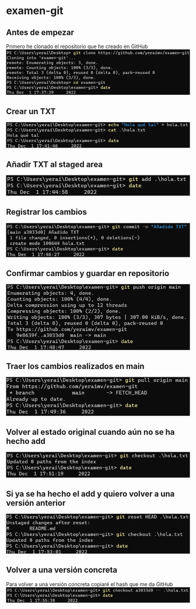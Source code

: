 # examen-git
## Antes de empezar
Primero he clonado el repositorio que he creado en GitHub
![Alt text](git_clone.png)

## Crear un TXT
![Alt text](crear_txt.png)

## Añadir TXT al staged area
![Alt text](git_add.png)

## Registrar los cambios
![Alt text](git_commit.png)

## Confirmar cambios y guardar en repositorio
![Alt text](git_push.png)

## Traer los cambios realizados en main
![Alt text](git_pull.png)

## Volver al estado original cuando aún no se ha hecho add
![Alt text](git_checkout.png)

## Si ya se ha hecho el add y quiero volver a una versión anterior
![Alt text](reset_checkout.png)

## Volver a una versión concreta
Para volver a una versión concreta copiaré el hash que me da GitHub
![Alt text](last_checkout.png)